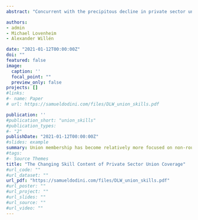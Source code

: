 ```yaml
---
abstract: "Concurrent with the precipitous decline in private sector unionization over the past half century, there has been a substantial shift in the type of work covered by unions. We take a skill-based approach to studying this shift, using data from the Current Population Survey combined with occupation-specific task requirements from the Dictionary of Occupational Titles and the Occupational Information Network. We first document that for both men and women, private sector unionized jobs became higher-skilled by requiring more non-routine, cognitive skills and fewer manual or routine skills. We then show that union, non-union skill differences have polarized, with unionized worker occupations becoming relatively more intensive in non-routine, cognitive skills and in manual/routine skills. These changes have been more pronounced for women than for men. Next, we decompose these skill changes into three parts: (1) changes in skills within an occupation, (2) changes in worker concentration across existing occupations, and (3) changes to the occupational mix from entry and exit. Most of the skill changes we document are driven by the second two forces. In the third part of the analysis, we estimate union wage premiums that account for the changing skill mix. We find that accounting for skills has a small effect on the union wage premium and that the premium remains high at over 20% for both men and women. Finally, we show how this evidence can be reconciled with a model of skill-biased technological change that explicitly accounts for the institutional framework surrounding collective bargaining."

authors:
- admin
- Michael Lovenheim
- Alexander Willén

date: "2021-01-12T00:00:00Z"
doi: ""
featured: false
image:
  caption: ''
  focal_point: ""
  preview_only: false
projects: []
#links:
#- name: Paper
# url: https://samueldodini.com/files/DLW_union_skills.pdf

publication: ''
#publication_short: "union_skills"
#publication_types:
#- "2"
publishDate: "2021-01-12T00:00:00Z"
#slides: example
summary: Union membership has become relatively more focused on non-routine, cognitive skills over time in the US. We contextualize this in a Roy model of unionization in the US.
#tags:
#- Source Themes
title: "The Changing Skill Content of Private Sector Union Coverage"
#url_code: ""
#url_dataset: ""
url_pdf: "https://samueldodini.com/files/DLW_union_skills.pdf"
#url_poster: ""
#url_project: ""
#url_slides: ""
#url_source: ""
#url_video: ""
---
```

